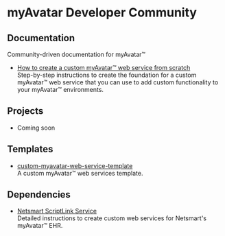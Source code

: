 # myAvatar Developer Community

## Documentation

Community-driven documentation for myAvatar™

* [How to create a custom myAvatar™ web service from scratch](https://github.com/myAvatar-Development-Community/document-creating-a-custom-web-service)<br>
Step-by-step instructions to create the foundation for a custom myAvatar™ web service that you can use to add custom functionality to your myAvatar™ environments.

## Projects
* Coming soon

## Templates
* [custom-myavatar-web-service-template](https://github.com/myAvatar-Development-Community/template-custom-myavatar-web-service)<br>
A custom myAvatar™ web services template.
  
## Dependencies
* [Netsmart ScriptLink Service](https://github.com/myAvatar-Development-Community/custom-avatar-web-service-template)<br>
  Detailed instructions to create custom web services for Netsmart's myAvatar™ EHR.
